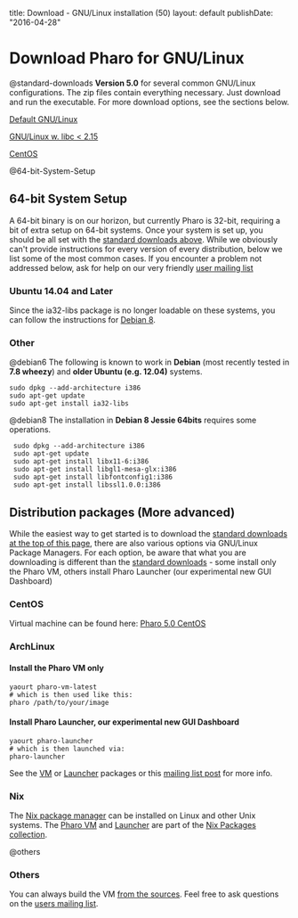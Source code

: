 title: Download - GNU/Linux installation (50)
layout: default
publishDate: "2016-04-28"

<div class="teaser">

# Download Pharo for GNU/Linux


@standard-downloads
**Version 5.0** for several common GNU/Linux configurations. The zip files contain everything necessary. Just download and run the executable. For more download options, see the sections below.

<a class="btn download" href="http://files.pharo.org/platform/Pharo5.0-linux.zip"><i class="fa fa-linux"></i> Default GNU/Linux</a>

<a class="btn download" href="http://files.pharo.org/platform/Pharo5.0-linux-oldLibC.zip"><i class="fa fa-linux"></i> GNU/Linux w. libc < 2.15</a>

<a class="btn download" href="http://files.pharo.org/platform/Pharo5.0-centos.zip"><i class="fa fa-linux"></i> CentOS </a>


</div>


@64-bit-System-Setup
## 64-bit System Setup

A 64-bit binary is on our horizon, but currently Pharo is 32-bit, requiring a bit of extra setup on 64-bit systems. Once your system is set up, you should be all set with the [standard downloads above](#standard-downloads). While we obviously can't provide instructions for every version of every distribution, below we list some of the most common cases. If you encounter a problem not addressed below, ask for help on our very friendly [user mailing list](http://lists.pharo.org/mailman/listinfo/pharo-users_lists.pharo.org)

### Ubuntu 14.04 and Later

Since the ia32-libs package is no longer loadable on these systems, you can follow the instructions for [Debian 8](#debian8).

### Other

@debian6
The following is known to work in **Debian** \(most recently tested in **7.8 wheezy**\) and **older Ubuntu \(e.g. 12.04\)** systems.
```language=bash
sudo dpkg --add-architecture i386
sudo apt-get update
sudo apt-get install ia32-libs
```


@debian8
The installation in **Debian 8 Jessie 64bits** requires some operations.
```language=bash
 sudo dpkg --add-architecture i386 
 sudo apt-get update 
 sudo apt-get install libx11-6:i386 
 sudo apt-get install libgl1-mesa-glx:i386 
 sudo apt-get install libfontconfig1:i386 
 sudo apt-get install libssl1.0.0:i386 
```


## Distribution packages \(More advanced\)

While the easiest way to get started is to download the [standard downloads at the top of this page](#standard-downloads), there are also various options via GNU/Linux Package Managers. For each option, be aware that what you are downloading is different than the [standard downloads](#standard-downloads) - some install only the Pharo VM, others install  Pharo Launcher \(our experimental new GUI Dashboard\)

<!--

### Ubuntu \(ppa\)

Ubuntu users can use the dedicated ppa to install Pharo in various ways:

@ubuntu-ppa-headless-vm
#### Install the headless Pharo VM only

```language=bash
sudo add-apt-repository ppa:pharo/stable
sudo dpkg --add-architecture i386
sudo apt-get update
sudo apt-get install pharo-vm-core
```


@ubuntu-ppa-launcher
#### Install Pharo Launcher, our experimental new GUI Dashboard

```language=bash
sudo add-apt-repository ppa:pharo/stable
sudo dpkg --add-architecture i386
sudo apt-get update
sudo apt-get install pharo-launcher
```


- If you don't have the add-apt-repository command, [google](https://www.google.com/search?q=add-apt-repository+not+found) is your best bet as getting it varies by distribution version
- For reference, the [ppa page on launchpad.net](https://launchpad.net/~pharo/+archive/ubuntu/stable)

-->


### CentOS

Virtual machine can be found here: 
[Pharo 5.0 CentOS](http://files.pharo.org/get-files/50/pharo-centos-stable.zip)

### ArchLinux

#### Install the Pharo VM only

```language=bash
yaourt pharo-vm-latest
# which is then used like this:
pharo /path/to/your/image
```


#### Install Pharo Launcher, our experimental new GUI Dashboard

```language=bash
yaourt pharo-launcher
# which is then launched via:
pharo-launcher
```


See the [VM](https://aur.archlinux.org/packages/pharo-vm-latest/) or [Launcher](https://aur.archlinux.org/packages/pharo-launcher/) packages or this [mailing list post](http://lists.pharo.org/pipermail/pharo-dev_lists.pharo.org/2014-March/093561.html) for more info.

### Nix

The [Nix package manager](http://nixos.org/nix/) can be installed on Linux and other Unix systems. The [Pharo VM](https://github.com/NixOS/nixpkgs/blob/master/pkgs/development/pharo/vm/default.nix) and [Launcher](https://github.com/NixOS/nixpkgs/blob/master/pkgs/development/pharo/launcher/default.nix) are part of the [Nix Packages collection](http://nixos.org/nixpkgs/).

@others
### Others 

You can always build the VM [from the sources](http://files.pharo.org/vm/src/vm-unix-sources/blessed/). Feel free to ask questions on the [users mailing list](http://lists.pharo.org/mailman/listinfo/pharo-users_lists.pharo.org).
